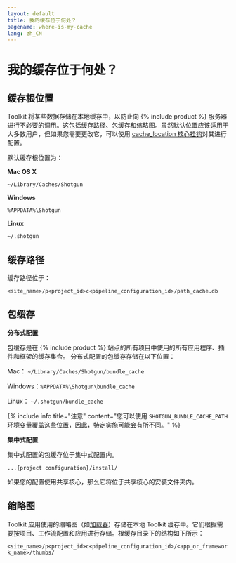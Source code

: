 ```yaml
---
layout: default
title: 我的缓存位于何处？
pagename: where-is-my-cache
lang: zh_CN
---
```


# 我的缓存位于何处？


## 缓存根位置

Toolkit 将某些数据存储在本地缓存中，以防止向 {% include product %} 服务器进行不必要的调用。这包括[缓存路径](./what-is-path-cache.md)、包缓存和缩略图。虽然默认位置应该适用于大多数用户，但如果您需要更改它，可以使用 [cache_location 核心挂钩](https://github.com/shotgunsoftware/tk-core/blob/master/hooks/cache_location.py)对其进行配置。

默认缓存根位置为：

**Mac OS X**

`~/Library/Caches/Shotgun`

**Windows**

`%APPDATA%\Shotgun`

**Linux**

`~/.shotgun`

## 缓存路径

缓存路径位于：

`<site_name>/p<project_id>c<pipeline_configuration_id>/path_cache.db`

## 包缓存

**分布式配置**

包缓存是在 {% include product %} 站点的所有项目中使用的所有应用程序、插件和框架的缓存集合。 分布式配置的包缓存存储在以下位置：

Mac：
`~/Library/Caches/Shotgun/bundle_cache`

Windows：`%APPDATA%\Shotgun\bundle_cache`

Linux：
`~/.shotgun/bundle_cache`

{% include info title="注意" content="您可以使用 `SHOTGUN_BUNDLE_CACHE_PATH` 环境变量覆盖这些位置，因此，特定实施可能会有所不同。" %}

**集中式配置**

集中式配置的包缓存位于集中式配置内。

`...{project configuration}/install/`

如果您的配置使用共享核心，那么它将位于共享核心的安装文件夹内。

## 缩略图

Toolkit 应用使用的缩略图（如[加载器](https://support.shotgunsoftware.com/hc/zh-cn/articles/219033078)）存储在本地 Toolkit 缓存中。它们根据需要按项目、工作流配置和应用进行存储。根缓存目录下的结构如下所示：

`<site_name>/p<project_id>c<pipeline_configuration_id>/<app_or_framework_name>/thumbs/`
